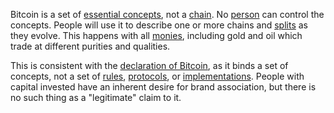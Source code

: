 Bitcoin is a set of [essential concepts](Cryptodynamic-Principles), not a [chain](Glossary#chain). No [person](Glossary#person) can control the concepts. People will use it to describe one or more chains and [splits](Glossary#split) as they evolve. This happens with all [monies](Money-Taxonomy), including gold and oil which trade at different purities and qualities.

This is consistent with the [declaration of Bitcoin](https://bitcoin.org/bitcoin.pdf), as it binds a set of concepts, not a set of [rules](Glossary#consensus-rules), [protocols](Glossary#protocol), or [implementations](Glossary#implementation). People with capital invested have an inherent desire for brand association, but there is no such thing as a "legitimate" claim to it.
